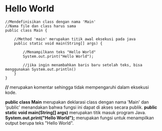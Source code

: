 # Hello World

```
//Mendefinisikan class dengan nama 'Main'
//Nama file dan class harus sama
public class Main {

    //Method 'main' merupakan titik awal eksekusi pada java
    public static void main(String[] args) {

        //Menampilkann teks "Hello World"
        System.out.print("Hello World");

        //jika ingin menambahkan baris baru setelah teks, bisa menggunakan System.out.println()
    }
}
```
__//__ merupakan komentar sehingga tidak mempengaruhi dalam eksekusi kode.

__public class Main__ merupakan deklarasi class dengan nama 'Main' dan 'public' menandakan bahwa fungsi ini dapat di akses secara publik.
__public static void main(String[] args)__ merupakan titik masuk program Java.
__System.out.print("Hello World");__ merupakan fungsi untuk menampilkan output berupa teks "Hello World".
